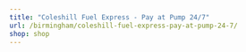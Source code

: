 ```yaml
---
title: "Coleshill Fuel Express - Pay at Pump 24/7"
url: /birmingham/coleshill-fuel-express-pay-at-pump-24-7/
shop: shop
---
```

